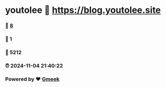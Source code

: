 # youtolee :link: https://blog.youtolee.site 
### :page_facing_up: [8](https://blog.youtolee.site/tag.html) 
### :speech_balloon: 1 
### :hibiscus: 5212 
### :alarm_clock: 2024-11-04 21:40:22 
### Powered by :heart: [Gmeek](https://github.com/Meekdai/Gmeek)
